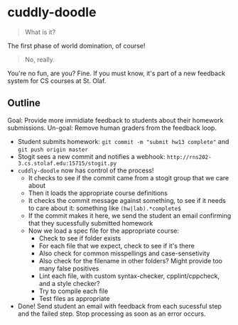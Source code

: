 # cuddly-doodle

> What is it?

The first phase of world domination, of course!

> No, really.

You're no fun, are you? Fine. If you must know, it's part of a new feedback system for CS courses at St. Olaf.

## Outline

Goal: Provide more immidiate feedback to students about their homework submissions.
Un-goal: Remove human graders from the feedback loop.

- Student submits homework: `git commit -m "submit hw13 complete"` and `git push origin master`
- Stogit sees a new commit and notifies a webhook: `http://rns202-3.cs.stolaf.edu:15715/stogit.py`
- `cuddly-doodle` now has control of the process!
  - It checks to see if the commit came from a stogit group that we care about
  - Then it loads the appropriate course definitions
  - It checks the commit message against something, to see if it needs to care about it: something like `(hw|lab).*complete$`
  - If the commit makes it here, we send the student an email confirming that they sucessfully submitted homework
  - Now we load a spec file for the appropriate course:
    - Check to see if folder exists
    - For each file that we expect, check to see if it's there
    - Also check for common misspellings and case-sensetivity
    - Also check for the filename in other folders? Might provide too many false positives
    - Lint each file, with custom syntax-checker, cpplint/cppcheck, and a style checker?
    - Try to compile each file
    - Test files as appropriate
- Done! Send student an email with feedback from each sucessful step and the failed step. Stop processing as soon as an error occurs.

